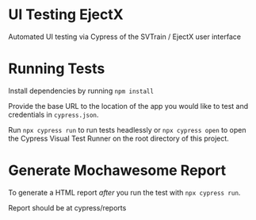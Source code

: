 # UI Testing EjectX

Automated UI testing via Cypress of the SVTrain / EjectX user interface

# Running Tests

Install dependencies by running `npm install`

Provide the base URL to the location of the app you would like to test and credentials in `cypress.json`.

Run `npx cypress run` to run tests headlessly or `npx cypress open` to open the Cypress Visual Test Runner on the root directory of this project.

# Generate Mochawesome Report

To generate a HTML report _after_ you run the test with `npx cypress run`. 

Report should be at cypress/reports
